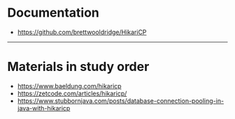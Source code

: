 # Documentation
* https://github.com/brettwooldridge/HikariCP
------
# Materials in study order
* https://www.baeldung.com/hikaricp
* https://zetcode.com/articles/hikaricp/
* https://www.stubbornjava.com/posts/database-connection-pooling-in-java-with-hikaricp